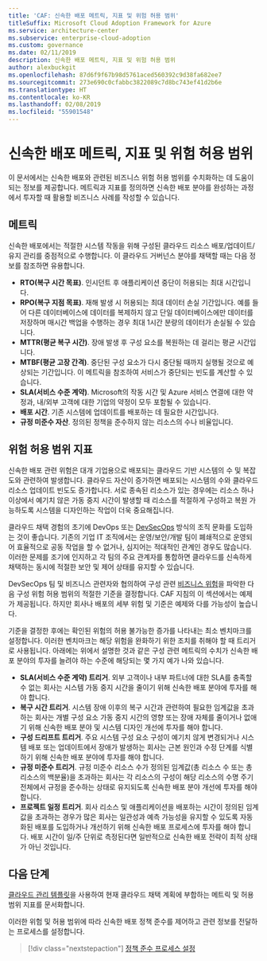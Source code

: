 ```yaml
---
title: 'CAF: 신속한 배포 메트릭, 지표 및 위험 허용 범위'
titleSuffix: Microsoft Cloud Adoption Framework for Azure
ms.service: architecture-center
ms.subservice: enterprise-cloud-adoption
ms.custom: governance
ms.date: 02/11/2019
description: 신속한 배포 메트릭, 지표 및 위험 허용 범위
author: alexbuckgit
ms.openlocfilehash: 87d6f9f67b98d5761aced560392c9d38fa682ee7
ms.sourcegitcommit: 273e690c0cfabbc3822089c7d8bc743ef41d2b6e
ms.translationtype: HT
ms.contentlocale: ko-KR
ms.lasthandoff: 02/08/2019
ms.locfileid: "55901548"
---
```

# <a name="deployment-acceleration-metrics-indicators-and-risk-tolerance"></a>신속한 배포 메트릭, 지표 및 위험 허용 범위

이 문서에서는 신속한 배포와 관련된 비즈니스 위험 허용 범위를 수치화하는 데 도움이 되는 정보를 제공합니다. 메트릭과 지표를 정의하면 신속한 배포 분야를 완성하는 과정에서 투자할 때 활용할 비즈니스 사례를 작성할 수 있습니다.

## <a name="metrics"></a>메트릭

신속한 배포에서는 적절한 시스템 작동을 위해 구성된 클라우드 리소스 배포/업데이트/유지 관리를 중점적으로 수행합니다. 이 클라우드 거버넌스 분야를 채택할 때는 다음 정보를 참조하면 유용합니다.

- **RTO(복구 시간 목표)**. 인시던트 후 애플리케이션 중단이 허용되는 최대 시간입니다.
- **RPO(복구 지점 목표)**. 재해 발생 시 허용되는 최대 데이터 손실 기간입니다. 예를 들어 다른 데이터베이스에 데이터를 복제하지 않고 단일 데이터베이스에만 데이터를 저장하며 매시간 백업을 수행하는 경우 최대 1시간 분량의 데이터가 손실될 수 있습니다.
- **MTTR(평균 복구 시간)**. 장애 발생 후 구성 요소를 복원하는 데 걸리는 평균 시간입니다.
- **MTBF(평균 고장 간격)**. 중단된 구성 요소가 다시 중단될 때까지 실행될 것으로 예상되는 기간입니다. 이 메트릭을 참조하여 서비스가 중단되는 빈도를 계산할 수 있습니다.
- **SLA(서비스 수준 계약)**. Microsoft의 작동 시간 및 Azure 서비스 연결에 대한 약정과, 내/외부 고객에 대한 기업의 약정이 모두 포함될 수 있습니다.
- **배포 시간**. 기존 시스템에 업데이트를 배포하는 데 필요한 시간입니다.
- **규정 미준수 자산**. 정의된 정책을 준수하지 않는 리소스의 수나 비율입니다.

## <a name="risk-tolerance-indicators"></a>위험 허용 범위 지표

신속한 배포 관련 위험은 대개 기업용으로 배포되는 클라우드 기반 시스템의 수 및 복잡도와 관련하여 발생합니다. 클라우드 자산이 증가하면 배포되는 시스템의 수와 클라우드 리소스 업데이트 빈도도 증가합니다. 서로 종속된 리소스가 있는 경우에는 리소스 하나 이상에서 예기치 않은 가동 중지 시간이 발생할 때 리소스를 적절하게 구성하고 복원 가능하도록 시스템을 디자인하는 작업이 더욱 중요해집니다.

<!-- "en-us" location is required for the URL below. -->

클라우드 채택 경험의 초기에 DevOps 또는 [DevSecOps](https://www.microsoft.com/en-us/securityengineering/devsecops) 방식의 조직 문화를 도입하는 것이 좋습니다. 기존의 기업 IT 조직에서는 운영/보안/개발 팀이 폐쇄적으로 운영되어 효율적으로 공동 작업을 할 수 없거나, 심지어는 적대적인 관계인 경우도 많습니다. 이러한 문제를 조기에 인지하고 각 팀의 주요 관계자를 통합하면 클라우드를 신속하게 채택하는 동시에 적절한 보안 및 제어 상태를 유지할 수 있습니다.

DevSecOps 팀 및 비즈니스 관련자와 협의하여 구성 관련 [비즈니스 위험](business-risks.md)을 파악한 다음 구성 위험 허용 범위의 적절한 기준을 결정합니다. CAF 지침의 이 섹션에서는 예제가 제공됩니다. 하지만 회사나 배포의 세부 위험 및 기준은 예제와 다를 가능성이 높습니다.

기준을 결정한 후에는 확인된 위험의 허용 불가능한 증가를 나타내는 최소 벤치마크를 설정합니다. 이러한 벤치마크는 해당 위험을 완화하기 위한 조치를 취해야 할 때 트리거로 사용됩니다. 아래에는 위에서 설명한 것과 같은 구성 관련 메트릭의 수치가 신속한 배포 분야의 투자를 늘려야 하는 수준에 해당되는 몇 가지 예가 나와 있습니다.

- **SLA(서비스 수준 계약) 트리거**. 외부 고객이나 내부 파트너에 대한 SLA를 충족할 수 없는 회사는 시스템 가동 중지 시간을 줄이기 위해 신속한 배포 분야에 투자를 해야 합니다.
- **복구 시간 트리거**. 시스템 장애 이후의 복구 시간과 관련하여 필요한 임계값을 초과하는 회사는 개별 구성 요소 가동 중지 시간의 영향 또는 장애 자체를 줄이거나 없애기 위해 신속한 배포 분야 및 시스템 디자인 개선에 투자를 해야 합니다.
- **구성 드리프트 트리거**. 주요 시스템 구성 요소 구성이 예기치 않게 변경되거나 시스템 배포 또는 업데이트에서 장애가 발생하는 회사는 근본 원인과 수정 단계를 식별하기 위해 신속한 배포 분야에 투자를 해야 합니다.  
- **규정 미준수 트리거**. 규정 미준수 리소스 수가 정의된 임계값(총 리소스 수 또는 총 리소스의 백분율)을 초과하는 회사는 각 리소스의 구성이 해당 리소스의 수명 주기 전체에서 규정을 준수하는 상태로 유지되도록 신속한 배포 분야 개선에 투자를 해야 합니다.
- **프로젝트 일정 트리거**. 회사 리소스 및 애플리케이션을 배포하는 시간이 정의된 임계값을 초과하는 경우가 많은 회사는 일관성과 예측 가능성을 유지할 수 있도록 자동화된 배포를 도입하거나 개선하기 위해 신속한 배포 프로세스에 투자를 해야 합니다. 배포 시간이 일/주 단위로 측정된다면 일반적으로 신속한 배포 전략이 최적 상태가 아닌 것입니다.

## <a name="next-steps"></a>다음 단계

[클라우드 관리 템플릿](./template.md)을 사용하여 현재 클라우드 채택 계획에 부합하는 메트릭 및 허용 범위 지표를 문서화합니다.

이러한 위험 및 허용 범위에 따라 신속한 배포 정책 준수를 제어하고 관련 정보를 전달하는 프로세스를 설정합니다.

> [!div class="nextstepaction"]
> [정책 준수 프로세스 설정](compliance-processes.md)
